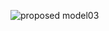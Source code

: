 ![proposed model03](https://github.com/user-attachments/assets/216227ee-3e6b-4135-a83c-eaa9c1187d1e)
